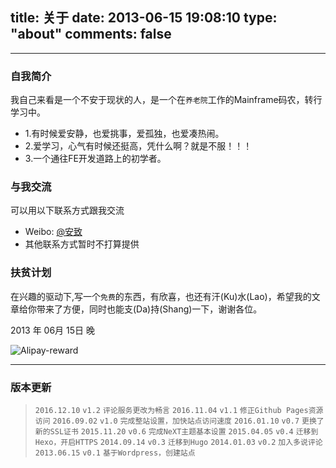 title: 关于
date: 2013-06-15 19:08:10
type: "about"
comments: false
---


----------
### 自我简介
我自己来看是一个不安于现状的人，是一个在`养老院`工作的Mainframe码农，转行学习中。
 
* 1.有时候爱安静，也爱挑事，爱孤独，也爱凑热闹。
* 2.爱学习，心气有时候还挺高，凭什么啊？就是不服！！！
* 3.一个通往FE开发道路上的初学者。

### 与我交流
可以用以下联系方式跟我交流
- Weibo: [@安致](http://weibo.com/jetyu91/)
- 其他联系方式暂时不打算提供

### 扶贫计划
在兴趣的驱动下,写一个`免费`的东西，有欣喜，也还有汗(Ku)水(Lao)，希望我的文章给你带来了方便，同时也能支(Da)持(Shang)一下，谢谢各位。

2013 年 06月 15日 晚

![Alipay-reward](https://jetyu.github.io/alipay-reward.png)

------

### 版本更新

> `2016.12.10`   `v1.2`   `评论服务更改为畅言`
> `2016.11.04`   `v1.1`   `修正Github Pages资源访问`
> `2016.09.02`   `v1.0`   `完成整站设置，加快站点访问速度`
> `2016.01.10`   `v0.7`   `更换了新的SSL证书`
> `2015.11.20`   `v0.6`   `完成NeXT主题基本设置`
> `2015.04.05`   `v0.4`   `迁移到Hexo，开启HTTPS`
> `2014.09.14`   `v0.3`   `迁移到Hugo`
> `2014.01.03`   `v0.2`   `加入多说评论`
> `2013.06.15`   `v0.1`   `基于Wordpress，创建站点`

